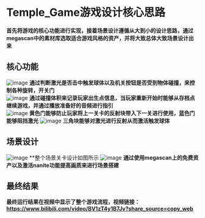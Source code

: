 # Temple_Game游戏设计核心思路
**首先将游戏的核心功能进行实现，接着场景设计遵循从大到小的设计思路，通过megascan中的素材库选取适合游戏风格的资产，并将大致总体大致场景设计出来**
## 核心功能
![image](https://user-images.githubusercontent.com/73890243/168419071-f6c79afa-55ca-4601-913f-eb192d670822.png)
**通过判断激光是否击中触发球体以及机关按钮是否受到物体碰撞，来控制各种旋转，开关门**  
![image](https://user-images.githubusercontent.com/73890243/168419245-8cd5841b-af1b-4d35-a0e9-b6a334d6dee8.png)
**通过碰撞体积来记录玩家出生点信息，当玩家重新开始时能够从存档点继续游戏，并通过播放准备好的音频进行指引**  
![image](https://user-images.githubusercontent.com/73890243/168420068-3f8a68e3-a123-403e-85f3-035ca314ddb8.png)
**黄色门能够防止玩家将上一关卡的反射块带入下一关进行使用，蓝色门能够阻挡激光**
![image](https://user-images.githubusercontent.com/73890243/168420129-78011204-7685-48a8-95af-1eca506eec4c.png)
**三角块能够对激光进行反射从而激活触发球体**
## 场景设计
![image](https://user-images.githubusercontent.com/73890243/168420176-c797380a-0cdd-4ff4-81d2-2eff8541a10e.png)
**整个场景关卡设计如图所示
![image](https://user-images.githubusercontent.com/73890243/168420217-ca72822f-d467-4497-a109-6163a5b65afe.png)
**通过使用megascan上的免费资产以及激活nanite功能提高画质来进行场景搭建**

## 最终结果
**最终运行结果在视频中显示了整个游戏流程，视频链接：https://www.bilibili.com/video/BV1zT4y1B7Jv?share_source=copy_web**



